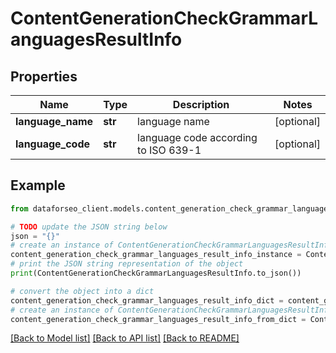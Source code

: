 # ContentGenerationCheckGrammarLanguagesResultInfo


## Properties

Name | Type | Description | Notes
------------ | ------------- | ------------- | -------------
**language_name** | **str** | language name | [optional] 
**language_code** | **str** | language code according to ISO 639-1 | [optional] 

## Example

```python
from dataforseo_client.models.content_generation_check_grammar_languages_result_info import ContentGenerationCheckGrammarLanguagesResultInfo

# TODO update the JSON string below
json = "{}"
# create an instance of ContentGenerationCheckGrammarLanguagesResultInfo from a JSON string
content_generation_check_grammar_languages_result_info_instance = ContentGenerationCheckGrammarLanguagesResultInfo.from_json(json)
# print the JSON string representation of the object
print(ContentGenerationCheckGrammarLanguagesResultInfo.to_json())

# convert the object into a dict
content_generation_check_grammar_languages_result_info_dict = content_generation_check_grammar_languages_result_info_instance.to_dict()
# create an instance of ContentGenerationCheckGrammarLanguagesResultInfo from a dict
content_generation_check_grammar_languages_result_info_from_dict = ContentGenerationCheckGrammarLanguagesResultInfo.from_dict(content_generation_check_grammar_languages_result_info_dict)
```
[[Back to Model list]](../README.md#documentation-for-models) [[Back to API list]](../README.md#documentation-for-api-endpoints) [[Back to README]](../README.md)


